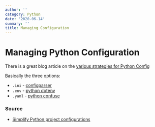 ```yaml
---
author: ''
category: Python
date: '2020-06-14'
summary: ''
title: Managing Configuration
---
```

# Managing Python Configuration

There is a great blog article on the [various strategies for Python Config](https://hackersandslackers.com/simplify-your-python-projects-configuration/)

Basically the three options:

* `.ini` - [configparser](https://docs.python.org/3/library/configparser.html)
* `.env` - [python dotenv](https://github.com/theskumar/python-dotenv)
* `.yaml` - [python confuse](https://github.com/beetbox/confuse)

### Source

* [Simplify Python project configurations](https://hackersandslackers.com/simplify-your-python-projects-configuration/)
